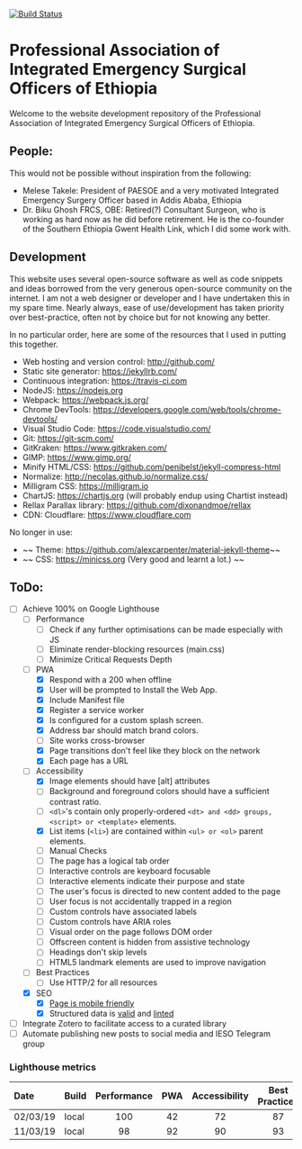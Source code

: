 [![Build Status](https://travis-ci.com/paesoe/paesoe.github.io.svg?branch=release)](https://travis-ci.com/paesoe/paesoe.github.io)

# Professional Association of Integrated Emergency Surgical Officers of Ethiopia

Welcome to the website development repository of the Professional Association of Integrated Emergency Surgical Officers of Ethiopia. 

## People:
This would not be possible without inspiration from the following:
- Melese Takele: President of PAESOE and a very motivated Integrated Emergency Surgery Officer based in Addis Ababa, Ethiopia
- Dr. Biku Ghosh FRCS, OBE: Retired(?) Consultant Surgeon, who is working as hard now as he did before retirement. He is the co-founder of the Southern Ethiopia Gwent Health Link, which I did some work with. 

## Development
This website uses several open-source software as well as code snippets and ideas borrowed from the very generous open-source community on the internet.
I am not a web designer or developer and I have undertaken this in my spare time. 
Nearly always, ease of use/development has taken priority over best-practice, often not by choice but for not knowing any better.

In no particular order, here are some of the resources that I used in putting this together. 

- Web hosting and version control: http://github.com/
- Static site generator: https://jekyllrb.com/
- Continuous integration: https://travis-ci.com
- NodeJS: https://nodejs.org
- Webpack: https://webpack.js.org/
- Chrome DevTools: https://developers.google.com/web/tools/chrome-devtools/
- Visual Studio Code: https://code.visualstudio.com/
- Git: https://git-scm.com/
- GitKraken: https://www.gitkraken.com/
- GIMP: https://www.gimp.org/
- Minify HTML/CSS: https://github.com/penibelst/jekyll-compress-html
- Normalize: http://necolas.github.io/normalize.css/
- Milligram CSS:  https://milligram.io
- ChartJS: https://chartjs.org (will probably endup using Chartist instead)
- Rellax Parallax library: https://github.com/dixonandmoe/rellax
- CDN: Cloudflare: https://www.cloudflare.com

No longer in use:
- ~~ Theme: https://github.com/alexcarpenter/material-jekyll-theme~~
- ~~ CSS: https://minicss.org (Very good and learnt a lot.) ~~

## ToDo: 
- [ ] Achieve 100% on Google Lighthouse
    - [ ] Performance
        - [ ] Check if any further optimisations can be made especially with JS
        - [ ] Eliminate render-blocking resources (main.css)
        - [ ] Minimize Critical Requests Depth
    - [ ] PWA 
        - [x] Respond with a 200 when offline
        - [x] User will be prompted to Install the Web App. 
        - [x] Include Manifest file
        - [x] Register a service worker
        - [x] Is configured for a custom splash screen.
        - [x] Address bar should match brand colors.
        - [ ] Site works cross-browser
        - [x] Page transitions don't feel like they block on the network
        - [x] Each page has a URL
    - [ ] Accessibility
        - [x] Image elements should have [alt] attributes
        - [ ] Background and foreground colors should have a sufficient contrast ratio.
        - [ ] `<dl>`'s contain only properly-ordered `<dt> and <dd> groups, <script> or <template>` elements.
        - [x] List items (`<li>`) are contained within `<ul> or <ol>` parent elements.
        - [ ] Manual Checks
        - [ ] The page has a logical tab order
        - [ ] Interactive controls are keyboard focusable
        - [ ] Interactive elements indicate their purpose and state
        - [ ] The user's focus is directed to new content added to the page
        - [ ] User focus is not accidentally trapped in a region
        - [ ] Custom controls have associated labels
        - [ ] Custom controls have ARIA roles
        - [ ] Visual order on the page follows DOM order
        - [ ] Offscreen content is hidden from assistive technology
        - [ ] Headings don't skip levels
        - [ ] HTML5 landmark elements are used to improve navigation
    - [ ] Best Practices
        - [ ] Use HTTP/2 for all resources
    - [x] SEO 
        - [x] [Page is mobile friendly](https://search.google.com/test/mobile-friendly)
        - [x] Structured data is [valid](https://search.google.com/structured-data/testing-tool/) and [linted](http://linter.structured-data.org/)
- [ ] Integrate Zotero to facilitate access to a curated library
- [ ] Automate publishing new posts to social media and IESO Telegram group

### Lighthouse metrics

| Date     | Build | Performance |  PWA  | Accessibility | Best Practices |  SEO  |
| :------- | :---- | :---------: | :---: | :-----------: | :------------: | :---: |
| 02/03/19 | local |     100     |  42   |      72       |       87       |  100  |
| 11/03/19 | local |     98      |  92   |      90       |       93       |  100  |
